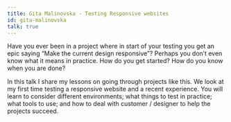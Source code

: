```yaml
---
title: Gita Malinovska - Testing Responsive websites
id: gita-malinovska
talk: true
---
```

Have you ever been in a project where in start of your testing you get an epic saying “Make the current design responsive”? Perhaps you don’t even know what it means in practice. How do you get started? How do you know when you are done?

In this talk I share my lessons on going through projects like this. We look at my first time testing a responsive website and a recent experience. You will learn to consider different environments; what things to test in practice; what tools to use; and how to deal with customer / designer to help the projects succeed.
